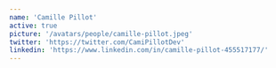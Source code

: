 ```yaml
---
name: 'Camille Pillot'
active: true
picture: '/avatars/people/camille-pillot.jpeg'
twitter: 'https://twitter.com/CamiPillotDev'
linkedin: 'https://www.linkedin.com/in/camille-pillot-455517177/'
---
```

